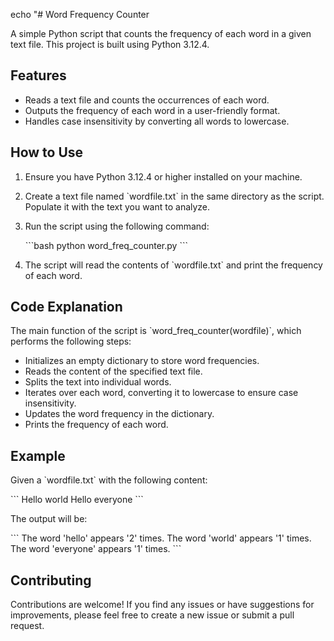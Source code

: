 echo "# Word Frequency Counter

A simple Python script that counts the frequency of each word in a given text file. This project is built using Python 3.12.4.

## Features

- Reads a text file and counts the occurrences of each word.
- Outputs the frequency of each word in a user-friendly format.
- Handles case insensitivity by converting all words to lowercase.

## How to Use

1. Ensure you have Python 3.12.4 or higher installed on your machine.
2. Create a text file named \`wordfile.txt\` in the same directory as the script. Populate it with the text you want to analyze.
3. Run the script using the following command:

   \`\`\`bash
   python word_freq_counter.py
   \`\`\`

4. The script will read the contents of \`wordfile.txt\` and print the frequency of each word.

## Code Explanation

The main function of the script is \`word_freq_counter(wordfile)\`, which performs the following steps:

- Initializes an empty dictionary to store word frequencies.
- Reads the content of the specified text file.
- Splits the text into individual words.
- Iterates over each word, converting it to lowercase to ensure case insensitivity.
- Updates the word frequency in the dictionary.
- Prints the frequency of each word.

## Example

Given a \`wordfile.txt\` with the following content:

\`\`\`
Hello world
Hello everyone
\`\`\`

The output will be:

\`\`\`
The word 'hello' appears '2' times.
The word 'world' appears '1' times.
The word 'everyone' appears '1' times.
\`\`\`

## Contributing

Contributions are welcome! If you find any issues or have suggestions for improvements, please feel free to create a new issue or submit a pull request.
